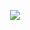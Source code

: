 <p align="center">
  <img src="https://readme-typing-svg.herokuapp.com?font=Fira+Code&weight=600&size=30&pause=1000&color=F70000&center=true&vCenter=true&width=500&lines=Hi,I'm+Hoang+Van👋;Welcome+to+my+profile!">
</p>
<!--
**Vanmai247/vanmai247** is a ✨ _special_ ✨ repository because its `README.md` (this file) appears on your GitHub profile.





